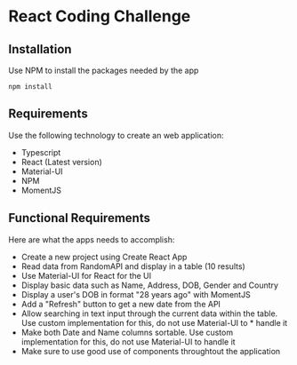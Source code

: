 # React Coding Challenge

## Installation

Use NPM to install the packages needed by the app

```
npm install
```

## Requirements

Use the following technology to create an web application:

* Typescript
* React (Latest version)
* Material-UI
* NPM
* MomentJS

## Functional Requirements

Here are what the apps needs to accomplish:

* Create a new project using Create React App
* Read data from RandomAPI and display in a table (10 results)
* Use Material-UI for React for the UI
* Display basic data such as Name, Address, DOB, Gender and Country
* Display a user's DOB in format "28 years ago" with MomentJS
* Add a "Refresh" button to get a new date from the API
* Allow searching in text input through the current data within the table. Use custom implementation for this, do not use Material-UI to * handle it
* Make both Date and Name columns sortable. Use custom implementation for this, do not use Material-UI to handle it
* Make sure to use good use of components throughtout the application
